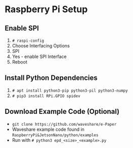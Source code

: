 # Raspberry Pi Setup

## Enable SPI

1. `# raspi-config`
2. Choose Interfacing Options
3. SPI
4. Yes - enable SPI Interface
5. Reboot

## Install Python Dependencies

1. `# apt install python3-pip python3-pil python3-numpy`
2. `# pip3 install RPi.GPIO spidev`

## Download Example Code (Optional)

- `git clone https://github.com/waveshare/e-Paper`
- Waveshare example code found in `RaspberryPi&JetsonNano/python/examples`
- Run with `# python3 epd_<size>_<example>.py`


